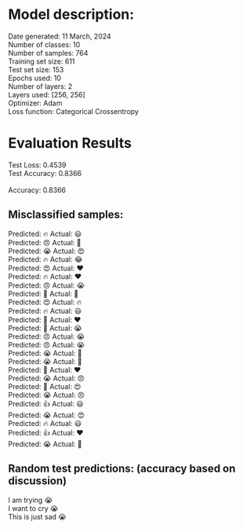 # Model description:<br>
Date generated: 11 March, 2024<br>
Number of classes: 10<br>
Number of samples: 764<br>
Training set size: 611<br>
Test set size: 153<br>
Epochs used: 10<br>
Number of layers: 2<br>
Layers used: [256, 256]<br>
Optimizer: Adam<br>
Loss function: Categorical Crossentropy<br>
# Evaluation Results<br>
Test Loss: 0.4539<br>
Test Accuracy: 0.8366<br><br>
Accuracy: 0.8366

## Misclassified samples:<br>
Predicted: 🔥 Actual: 😃<br>
Predicted: 😠 Actual: 🤔<br>
Predicted: 😭 Actual: 😍<br>
Predicted: 🔥 Actual: 😂<br>
Predicted: 😍 Actual: ❤️<br>
Predicted: 🔥 Actual: ❤️<br>
Predicted: 😠 Actual: 😭<br>
Predicted: 🤔 Actual: 🙏<br>
Predicted: 😍 Actual: 🔥<br>
Predicted: 🔥 Actual: 😃<br>
Predicted: 🤔 Actual: ❤️<br>
Predicted: 🤔 Actual: 😭<br>
Predicted: 😠 Actual: 😭<br>
Predicted: 😠 Actual: 😭<br>
Predicted: 😭 Actual: 🙏<br>
Predicted: 😭 Actual: 🙏<br>
Predicted: 🤔 Actual: ❤️<br>
Predicted: 😭 Actual: 😠<br>
Predicted: 🤔 Actual: 😍<br>
Predicted: 😭 Actual: 😠<br>
Predicted: 👍 Actual: 😃<br>
Predicted: 😭 Actual: 😍<br>
Predicted: 🔥 Actual: 😃<br>
Predicted: 👍 Actual: ❤️<br>
Predicted: 😭 Actual: 🤔<br>

## Random test predictions: (accuracy based on discussion)<br>
I am trying 😭<br>
I want to cry 😭<br>
This is just sad 😭<br>
